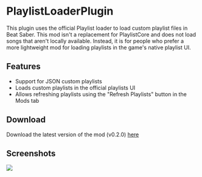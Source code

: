# PlaylistLoaderPlugin
This plugin uses the official Playlist loader to load custom playlist files in Beat Saber.
This mod isn't a replacement for PlaylistCore and does not load songs that aren't locally available. Instead, it is for people who prefer a more lightweight mod for loading playlists in the game's native playlist UI.

## Features
- Support for JSON custom playlists
- Loads custom playlists in the official playlists UI
- Allows refreshing playlists using the "Refresh Playlists" button in the Mods tab

## Download
Download the latest version of the mod (v0.2.0) [here](https://github.com/rithik-b/PlaylistLoaderPlugin/releases/tag/0.2.0 "here")

## Screenshots
![](https://i.imgur.com/LbligvQ.png)
